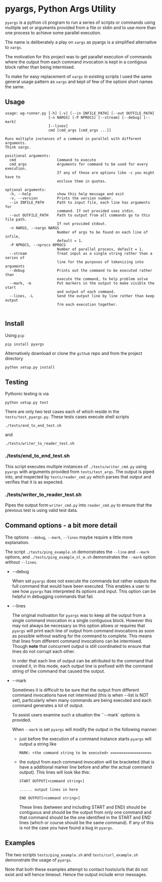 
# pyargs, Python Args Utility


`pyargs` is a python cli program to run a series of scripts or commands using multiple set or arguments provided from a file or stdin and to use more than one process to achieve some parallel execution. 

The name is deliberately a play on `xargs` as pyargs is a simplified alternative to `xargs`.

The motivation for this project was to get parallel execution of commands where the output from each command invocation is kept in a contigous block rather than being intermixed.

To make for easy replacement of `xargs` in existing scripts I used the same general usage pattern as `xargs` and kept of few of the optioni short names the same.


## Usage

```
usage: wg-runner.py [-h] [-v] [--in INFILE_PATH] [--out OUTFILE_PATH]
                    [-n NARGS] [-P NPROCS] [--stream] [--debug] [--mark]
                    [--lines]
                    cmd [cmd_args [cmd_args ...]]

Runs multiple instances of a command in parallel with different arguments.
Think xargs.

positional arguments:
  cmd                   Command to execute
  cmd_args              Arguments for command to be used for every execution.
                        If any of these are options like -c you might have to
                        enclose them in quotes.

optional arguments:
  -h, --help            show this help message and exit
  -v, --version         Prints the version number.
  --in INFILE_PATH      Path to input file, each line has arguments for
                        command. If not provided uses stdin.
  --out OUTFILE_PATH    Path to output from all commands go to this file path.
                        If not provided stdout.
  -n NARGS, --nargs NARGS
                        Number of args to be found on each line of infile,
                        default = 1.
  -P NPROCS, --nprocs NPROCS
                        Number of parallel process, default = 1.
  --stream              Treat input as a single string rather than a series of
                        line for the purposes of tokenizing into arguments
  --debug               Prints out the command to be executed rather than
                        execute the command, to help problem solve
  --mark, -m            Put markers in the output to make visible the start
                        and output of each command.
  --lines, -L           Send the output line by line rather than keep output
                        frm each execution together.


```

## Install


Using `pip`

	pip install pyargs
	
Alternatively download or clone the `github` repo and from the project directory

	python setup.py install
	
## Testing

Pythonic testing is via

	python setup.py test
	
There are only two test cases each of which reside in the `tests/test_pyargs.py`. These tests
cases execute shell scripts

	./tests/end_to_end_test.sh
	
and

	./tests/writer_to_reader_test.sh
	
### ./tests/end\_to\_end_test.sh

This script executes multiple instances of `./tests/writer_cmd.py` using  `pyargs` with arguments provided from `tests/test_args`. The output is piped into, and inspected by `tests/reader_cmd.py` which parses that output and verifies that it is as expected.

### ./tests/writer\_to\_reader\_test.sh

Pipes the output form `writer_cmd.py` into `reader_cmd.py` to ensure that the previous test
is using valid test data.

## Command options - a bit more detail

The options `--debug`, `--mark`, `--lines` maybe require a little more explanation.

The script `./tests/ping_example.sh` demonstrates the `--line` and `--mark` options, and `./tests/ping_example_nl_m.sh` demonstrates the `--mark` option without `--lines`.

- --debug
	
	When set `pyargs` does not execute the commands but rather outputs the full command that would have been executed. This enables a user to see how `pyargs` has interpreted its options and input. This option can be helpful in debugging commands that fail. 
	
- --lines

	The original motivation for `pyargs` was to keep all the output from a single command invocation in a single contiguous block. However this may not always be necessary so this option allows or requires that `pyargs` will print each line of output from command invocations as soon as possible without waiting for the command to complete. This means that lines from different command invocations can be intermixed. Though __note__ that concurrent output is still coordinated to ensure that lines do not corrupt each other.
	
	In order that each line of output can be attributed to the command that created it, in this mode, each output line is prefixed with the command string of the command that caused the output. 
	
- --mark
	
	Sometimes it is difficult to be sure that the output from different command invocations have not intermixed (this is when --list is NOT set), particularly when many commands are being executed and each command generates a lot of output.
	
	To assist users examine such a situation the ``--mark` options is provided.
	
	When `--mark` is set `pyargs` will modify the output in the following manner:
	
	-	just before the execution of a command instance starts `pyargs` will output a string like
	
		```
		MARK: <the command string to be executed> ===================
		```
	-	the output from each command invocation will be bracketed (that is have a additional marker line before and after the actual command output). This lines will look like this:

		```
		START OUTPUT[<command string>]
		
		...... output lines in here
		
		END OUTPUT[<command string>]
		``` 
		These lines (between and including START and END) should be contiguous and should be the output from only one command and that command should be the one identified in the START and END lines (which or course should be the same command). If any of this is not the case you have found a bug in `pyargs`.

## Examples

The two scripts `tests/ping_example.sh` and `tests/curl_example.sh` demonstrate the usage of `pyargs`. 

Note that both these examples attempt to contact hosts/urls that do not exist and will hence timeout. Hence the output include error messages. 
